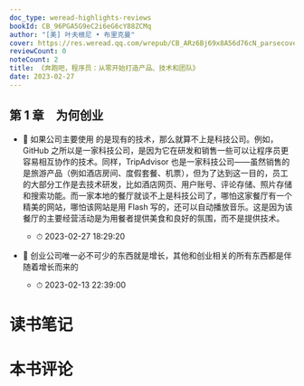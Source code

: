 ```yaml
---
doc_type: weread-highlights-reviews
bookId: CB_96PGA5G9eC2i6eG6cY88ZCMq
author: "[美] 叶夫根尼 • 布里克曼"
cover: https://res.weread.qq.com/wrepub/CB_ARz6Bj69x8A56d76cN_parsecover
reviewCount: 0
noteCount: 2
title: 《奔跑吧，程序员：从零开始打造产品、技术和团队》
date: 2023-02-27
---
```



## 第 1 章　为何创业


- 📌 如果公司主要使用 的是现有的技术，那么就算不上是科技公司。例如，GitHub 之所以是一家科技公司，是因为它在研发和销售一些可以让程序员更容易相互协作的技术。同样，TripAdvisor 也是一家科技公司——虽然销售的是旅游产品（例如酒店房间、度假套餐、机票），但为了达到这一目的，员工的大部分工作是去技术研发，比如酒店网页、用户账号、评论存储、照片存储和搜索功能。而一家本地的餐厅就谈不上是科技公司了，哪怕这家餐厅有一个精美的网站，哪怕该网站是用 Flash 写的，还可以自动播放音乐。这是因为该餐厅的主要经营活动是为用餐者提供美食和良好的氛围，而不是提供技术。 
    - ⏱ 2023-02-27 18:29:20 

- 📌 创业公司唯一必不可少的东西就是增长，其他和创业相关的所有东西都是伴随着增长而来的 
    - ⏱ 2023-02-13 22:39:00 

# 读书笔记


# 本书评论

